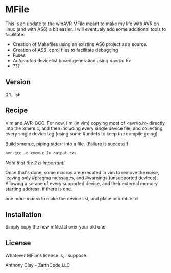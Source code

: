 MFile
=========

This is an update to the winAVR MFile meant to make my life with AVR on linux (and with AS6) a bit easier.  I will eventualy add some additional tools to facilitate:

- Creation of Makefiles using an existing AS6 project as a source.
- Creation of AS6 .cproj files to facilitate debugging
- Fuses
- *Automated* devicelist based generation using <avr/io.h>
- ???

Version
-

0.1...ish

Recipe
-----------

Vim and AVR-GCC.  For now, I'm (in vim) copying most of <avr/io.h> directly into the xmem.c, and then including every single device file, and collecting every single device tag (using some #undefs to keep the compile going).  

Build xmem.c, piping stderr into a file.  (Failure is success!)
```
avr-gcc -c xmem.c 2> output.txt
```
*Note that the 2 is important!*

Once that's done, some macros are executed in vim to remove the noise, leaving only #pragma messages, and #warnings (unsupported devices).  Allowing a scrape of every supported device, and their external memory starting address, if there is one.

one more macro to make the device list, and place into mfile.tcl

Installation
--------------

Simply copy the new mfile.tcl over your old one.


License
-
Whatever MFile's licence is, I suppose.

Anthony Clay - ZarthCode LLC

